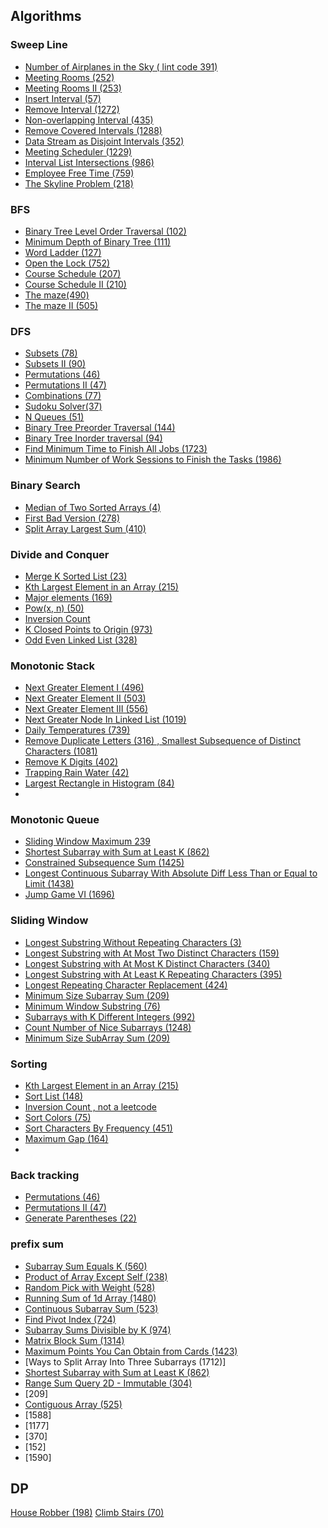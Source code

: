 ## Algorithms

### Sweep Line
- [Number of Airplanes in the Sky ( lint code 391)](./sweepline/NumberofAirplanesintheSky.java)
- [Meeting Rooms (252)](sweepline/MeetingRooms.java)
- [Meeting Rooms II (253)](sweepline/MeetingRoomsII.java)
- [ Insert Interval (57)](sweepline/InsertInterval.java)
- [Remove Interval (1272)](sweepline/RemoveInterval.java)
- [Non-overlapping Interval (435)](sweepline/NonOverlappingInterval.java)
- [Remove Covered Intervals (1288) ](sweepline/RemoveCoveredIntervals.java)
- [Data Stream as Disjoint Intervals (352)](sweepline/DataStreamAsDisjointIntervals.java)
- [Meeting Scheduler (1229)](sweepline/MeetingScheduler.java)
- [Interval List Intersections (986)](sweepline/IntervalListIntersections.java)
- [Employee Free Time (759)](sweepline/EmployeeFreeTime.java)
- [The Skyline Problem (218)](sweepline/SkylineProblem.java)

### BFS
- [Binary Tree Level Order Traversal (102)](bfs/BinaryTreeLevelOrderTraversal.java)
- [ Minimum Depth of Binary Tree (111)](bfs/MinimumDepthofBinaryTree.java)
- [Word Ladder (127)](bfs/WordLadder.java)
- [Open the Lock (752)](bfs/OpenTheLock.java)
- [Course Schedule (207)](bfs/CourseSchedule.java)
- [Course Schedule II (210)](bfs/CourseScheduleII.java)
- [The maze(490)](bfs/TheMaze.java)
- [The maze II (505)](bfs/TheMazeII.java)

### DFS
- [Subsets (78)](dfs/Subsets.java)
- [Subsets II (90)](dfs/SubsetsII.java)
- [Permutations (46) ](dfs/Permutations.java)
- [Permutations II (47)](dfs/PermutationII.java)
- [Combinations (77)](dfs/Combinations.java)
- [Sudoku Solver(37)](dfs/SudokuSolver.java)
- [N Queues (51)](dfs/NQueues.java)
- [Binary Tree Preorder Traversal (144) ](dfs/BinaryTreePreorderTraversal.java)
- [Binary Tree Inorder traversal (94)](dfs/BinaryTreeInOrderTraversal.java)
- [Find Minimum Time to Finish All Jobs (1723)](dfs/FindMinimumTimetoFinishAllJobs.java)
- [Minimum Number of Work Sessions to Finish the Tasks (1986)](dfs/MinimumNumberofWorkSessionstoFinishtheTasks.java)

### Binary Search
- [Median of Two Sorted Arrays (4)](binary/MedianofTwoSortedArrays.java)
- [First Bad Version (278)](binary/FirstBadVersion.java)
- [ Split Array Largest Sum (410)](binary/SplitArrayLargestSum.java)


### Divide and Conquer
- [Merge K Sorted List (23)](divideandconquer/MergeKSortedList.java)
- [Kth Largest Element in an Array (215)](divideandconquer/KthLargestElementinanArray.java)
- [ Major elements (169)](divideandconquer/MajorElements.java)
- [Pow(x, n) (50)](divideandconquer/PowN.java)
- [ Inversion Count](divideandconquer/InversionCount.java)
- [K Closed Points to Origin (973)](divideandconquer/KClosestPointstoOrigin.java)
- [Odd Even Linked List (328)](divideandconquer/OddEvenLinkedList.java)

### Monotonic Stack
- [Next Greater Element I (496)](monotonicstack/NextGreaterElementI.java)
- [Next Greater Element II (503)](monotonicstack/NextGreaterElementII.java)
- [Next Greater Element III (556)](monotonicstack/NextGreaterElementIII.java)
- [Next Greater Node In Linked List (1019)](monotonicstack/NextGreaterNodeInLinkedList.java)
- [Daily Temperatures (739)](monotonicstack/DailyTemperatures.java)
- [Remove Duplicate Letters (316)  , Smallest Subsequence of Distinct Characters (1081)](monotonicstack/RemoveDuplicateLetters.java)
- [Remove K Digits (402)](monotonicstack/RemoveKDigits.java)
- [Trapping Rain Water (42)](monotonicstack/TrappingRainWater.java)
- [Largest Rectangle in Histogram (84)](monotonicstack/LargestRectangleinHistogram.java)
-
### Monotonic Queue
- [Sliding Window Maximum 239](monotonicqueue/SlidingWindowMaximum.java)
- [Shortest Subarray with Sum at Least K (862)](monotonicqueue/ShortestSubarraywithSumatLeastK.java)
- [Constrained Subsequence Sum   (1425)](monotonicqueue/ConstrainedSubsequenceSum.java)
- [Longest Continuous Subarray With Absolute Diff Less Than or Equal to Limit (1438)](monotonicqueue/LongestContinuousSubarrayWithAbsoluteDiffLessThanorEqualtoLimit.java)
- [Jump Game VI (1696)](monotonicqueue/JumpGameVI.java)

### Sliding Window
- [Longest Substring Without Repeating Characters (3)](slidingwindow/LongestSubstringWithoutRepeatingCharacters.java)
- [Longest Substring with At Most Two Distinct Characters (159)](slidingwindow/LongestSubstringwithAtMostTwoDistinctCharacters.java)
- [Longest Substring with At Most K Distinct Characters (340)](slidingwindow/LongestSubstringwithAtMostKDistinctCharacters.java)
- [Longest Substring with At Least K Repeating Characters (395)](slidingwindow/LongestSubstringwithAtLeastKRepeatingCharacters.java)
- [Longest Repeating Character Replacement (424)](slidingwindow/LongestRepeatingCharacterReplacement.java)
- [Minimum Size Subarray Sum (209)](slidingwindow/MinimumSizeSubarraySum.java)
- [Minimum Window Substring (76)](slidingwindow/MinimumWindowSubstring2.java)
- [Subarrays with K Different Integers (992)](slidingwindow/SubarrayswithKDifferentIntegers.java)
- [Count Number of Nice Subarrays (1248)](slidingwindow/CountNumberofNiceSubarrays.java)
- [Minimum Size SubArray Sum (209)](slidingwindow/MinimumSizeSubarraySum.java)


### Sorting
- [Kth Largest Element in an Array (215)](sorting/KthLargestElementInAnArray.java)
- [Sort List (148)](sorting/SortList.java)
- [Inversion Count , not a leetcode ](https://www.geeksforgeeks.org/inversion-count-in-array-using-merge-sort/)
- [Sort Colors (75)](sorting/SortColors.java)
- [Sort Characters By Frequency (451)](sorting/SortCharactersByFrequency.java)
- [Maximum Gap (164)](sorting/MaximumGap.java)
- 
### Back tracking

- [Permutations (46)](https://leetcode.com/problems/permutations/)
- [ Permutations II (47)](https://leetcode.com/problems/permutations-ii/description/)
- [Generate Parentheses (22)](https://leetcode.com/problems/generate-parentheses/)


### prefix sum
- [ Subarray Sum Equals K (560)](prefixsum/SubarraySumEqualsK.java)
- [ Product of Array Except Self (238)](prefixsum/ProductofArrayExceptSelf.java)
- [Random Pick with Weight (528)](prefixsum/RandomPickwithWeight.java)
- [Running Sum of 1d Array (1480)](prefixsum/RunningSumof1dArray.java)
- [Continuous Subarray Sum (523)](prefixsum/ContinuousSubarraySum.java)
- [Find Pivot Index (724)](prefixsum/FindPivotIndex.java)
- [Subarray Sums Divisible by K  (974)](prefixsum/SubarraySumsDivisiblebyK.java)
- [ Matrix Block Sum (1314)](prefixsum/MatrixBlockSum.java)
- [Maximum Points You Can Obtain from Cards (1423)](prefixsum/MaximumPointsYouCanObtainfromCards.java)
- [Ways to Split Array Into Three Subarrays (1712)]
- [ Shortest Subarray with Sum at Least K (862)](prefixsum/ShortestSubarraywithSumatLeastK.java)
- [Range Sum Query 2D - Immutable (304)](prefixsum/NumMatrix.java)
- [209]
- [ Contiguous Array (525)](prefixsum/ContiguousArray.java)
- [1588]
- [1177]
- [370]
- [152]
- [1590]

## DP
[ House Robber (198)](dp/HouseRobber.java)
[ Climb Stairs (70)](dp/ClimbingStairs.java)